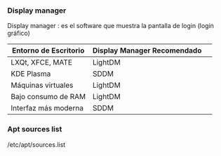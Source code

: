 
### Display manager
Display manager : es el software que muestra la pantalla de login (login gráfico)

| Entorno de Escritorio | Display Manager Recomendado |     |
| --------------------- | --------------------------- | --- |
| LXQt, XFCE, MATE      | LightDM                     |     |
| KDE Plasma            | SDDM                        |     |
| Máquinas virtuales    | LightDM                     |     |
| Bajo consumo de RAM   | LightDM                     |     |
| Interfaz más moderna  | SDDM                        |     |

### Apt sources list
/etc/apt/sources.list

